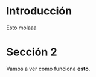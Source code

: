 
Introducción
============

Esto molaaa

Sección 2
============

Vamos a ver como funciona **esto**.
